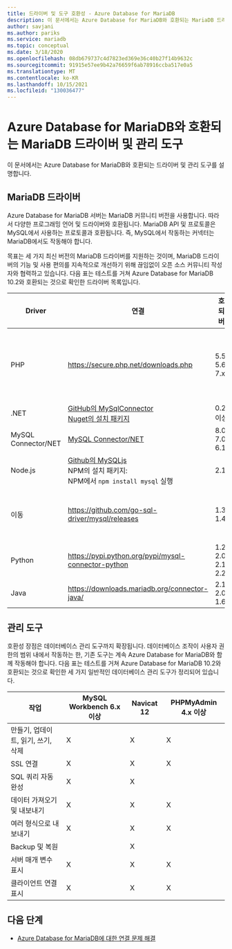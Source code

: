 ```yaml
---
title: 드라이버 및 도구 호환성 - Azure Database for MariaDB
description: 이 문서에서는 Azure Database for MariaDB와 호환되는 MariaDB 드라이버 및 관리 도구를 설명합니다.
author: savjani
ms.author: pariks
ms.service: mariadb
ms.topic: conceptual
ms.date: 3/18/2020
ms.openlocfilehash: 08db679737c4d7823ed369e36c40b27f14b9632c
ms.sourcegitcommit: 91915e57ee9b42a76659f6ab78916ccba517e0a5
ms.translationtype: MT
ms.contentlocale: ko-KR
ms.lasthandoff: 10/15/2021
ms.locfileid: "130036477"
---
```

# <a name="mariadb-drivers-and-management-tools-compatible-with-azure-database-for-mariadb"></a>Azure Database for MariaDB와 호환되는 MariaDB 드라이버 및 관리 도구

이 문서에서는 Azure Database for MariaDB와 호환되는 드라이버 및 관리 도구를 설명합니다.

## <a name="mariadb-drivers"></a>MariaDB 드라이버

Azure Database for MariaDB 서버는 MariaDB 커뮤니티 버전을 사용합니다. 따라서 다양한 프로그래밍 언어 및 드라이버와 호환됩니다. MariaDB API 및 프로토콜은 MySQL에서 사용하는 프로토콜과 호환됩니다. 즉, MySQL에서 작동하는 커넥터는 MariaDB에서도 작동해야 합니다.

목표는 세 가지 최신 버전의 MariaDB 드라이버를 지원하는 것이며, MariaDB 드라이버의 기능 및 사용 편의를 지속적으로 개선하기 위해 끊임없이 오픈 소스 커뮤니티 작성자와 협력하고 있습니다. 다음 표는 테스트를 거쳐 Azure Database for MariaDB 10.2와 호환되는 것으로 확인한 드라이버 목록입니다.

**Driver** | **연결** | **호환되는 버전** | **호환되지 않는 버전** | **참고**
---|---|---|---|---
PHP | https://secure.php.net/downloads.php | 5.5, 5.6, 7.x | 5.3 | PHP 7.0과 SSL MySQLi 연결의 경우 연결 문자열에 MYSQLI_CLIENT_SSL_DONT_VERIFY_SERVER_CERT를 추가합니다. <br> ```mysqli_real_connect($conn, $host, $username, $password, $db_name, 3306, NULL, MYSQLI_CLIENT_SSL_DONT_VERIFY_SERVER_CERT);```<br> PDO 집합: ```PDO::MYSQL_ATTR_SSL_VERIFY_SERVER_CERT``` 옵션을 false로 설정합니다.
.NET | [GitHub의 MySqlConnector](https://github.com/mysql-net/MySqlConnector) <br> [Nuget의 설치 패키지](https://www.nuget.org/packages/MySqlConnector/) | 0.27 이상 | 0.26.5 이하 |
MySQL Connector/NET | [MySQL Connector/NET](https://github.com/mysql/mysql-connector-net) | 8.0, 7.0, 6.10 |  | 인코딩 버그로 인해 UTF8이 아닌 Windows 시스템 중 일부에서 연결이 실패할 수 있습니다.
Node.js |  [Github의 MySQLjs](https://github.com/mysqljs/mysql/) <br> NPM의 설치 패키지:<br> NPM에서 `npm install mysql` 실행 | 2.15 | 2.14.1 이하
이동 | https://github.com/go-sql-driver/mysql/releases | 1.3, 1.4 | 1.2 이하 | 1\.3 버전에 대한 연결 문자열에서 `allowNativePasswords=true`를 사용합니다. 버전 1.4에는 수정 프로그램이 포함되어 있으므로 `allowNativePasswords=true`가 더 이상 필요하지 않습니다.
Python | https://pypi.python.org/pypi/mysql-connector-python | 1.2.3, 2.0, 2.1, 2.2 | 1.2.2 이하 |
Java | https://downloads.mariadb.org/connector-java/ | 2.1, 2.0, 1.6 | 1.5.5 이하 |

## <a name="management-tools"></a>관리 도구

호환성 장점은 데이터베이스 관리 도구까지 확장됩니다. 데이터베이스 조작이 사용자 권한의 범위 내에서 작동하는 한, 기존 도구는 계속 Azure Database for MariaDB와 함께 작동해야 합니다. 다음 표는 테스트를 거쳐 Azure Database for MariaDB 10.2와 호환되는 것으로 확인한 세 가지 일반적인 데이터베이스 관리 도구가 정리되어 있습니다.

| 작업 | **MySQL Workbench 6.x 이상** | **Navicat 12** | **PHPMyAdmin 4.x 이상**
---|---|---|---
만들기, 업데이트, 읽기, 쓰기, 삭제 | X | X | X
SSL 연결 | X | X | X
SQL 쿼리 자동 완성 | X | X |
데이터 가져오기 및 내보내기 | X | X | X
여러 형식으로 내보내기 | X | X | X
Backup 및 복원 |  | X |
서버 매개 변수 표시 | X | X | X
클라이언트 연결 표시 | X | X | X

## <a name="next-steps"></a>다음 단계

- [Azure Database for MariaDB에 대한 연결 문제 해결](howto-troubleshoot-common-connection-issues.md)